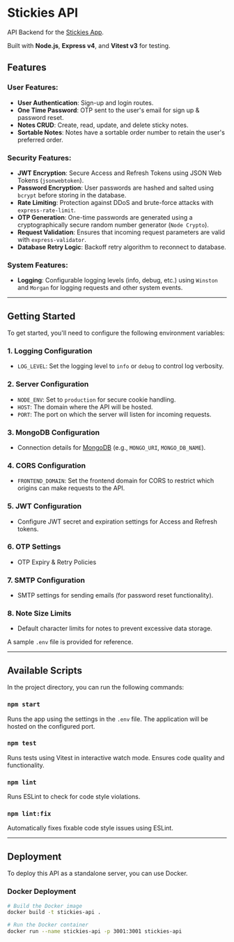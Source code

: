 # Stickies API

API Backend for the [Stickies App](https://github.com/wassamz/Stickies-App).

Built with **Node.js**, **Express v4**, and **Vitest v3** for testing.

## Features

### User Features:
- **User Authentication**: Sign-up and login routes.
- **One Time Password**: OTP sent to the user's email for sign up & password reset.
- **Notes CRUD**: Create, read, update, and delete sticky notes.
- **Sortable Notes**: Notes have a sortable order number to retain the user's preferred order.

### Security Features:
- **JWT Encryption**: Secure Access and Refresh Tokens using JSON Web Tokens (`jsonwebtoken`).
- **Password Encryption**: User passwords are hashed and salted using `bcrypt` before storing in the database.
- **Rate Limiting**: Protection against DDoS and brute-force attacks with `express-rate-limit`.
- **OTP Generation**: One-time passwords are generated using a cryptographically secure random number generator (`Node Crypto`).
- **Request Validation**: Ensures that incoming request parameters are valid with `express-validator`.
- **Database Retry Logic**: Backoff retry algorithm to reconnect to database.

### System Features:
- **Logging**: Configurable logging levels (info, debug, etc.) using `Winston` and `Morgan` for logging requests and other system events.

---

## Getting Started

To get started, you'll need to configure the following environment variables:

### 1. **Logging Configuration**
- `LOG_LEVEL`: Set the logging level to `info` or `debug` to control log verbosity.

### 2. **Server Configuration**
- `NODE_ENV`: Set to `production` for secure cookie handling.
- `HOST`: The domain where the API will be hosted.
- `PORT`: The port on which the server will listen for incoming requests.

### 3. **MongoDB Configuration**
- Connection details for [MongoDB](https://www.mongodb.com/) (e.g., `MONGO_URI`, `MONGO_DB_NAME`).

### 4. **CORS Configuration**
- `FRONTEND_DOMAIN`: Set the frontend domain for CORS to restrict which origins can make requests to the API.

### 5. **JWT Configuration**
- Configure JWT secret and expiration settings for Access and Refresh tokens.

### 6. **OTP Settings**
- OTP Expiry & Retry Policies

### 7. **SMTP Configuration**
- SMTP settings for sending emails (for password reset functionality).

### 8. **Note Size Limits**
- Default character limits for notes to prevent excessive data storage.

A sample `.env` file is provided for reference.

---

## Available Scripts

In the project directory, you can run the following commands:

### `npm start`

Runs the app using the settings in the `.env` file. The application will be hosted on the configured port.

### `npm test`

Runs tests using Vitest in interactive watch mode. Ensures code quality and functionality.

### `npm lint`

Runs ESLint to check for code style violations.

### `npm lint:fix`

Automatically fixes fixable code style issues using ESLint.

---

## Deployment

To deploy this API as a standalone server, you can use Docker.

### Docker Deployment

```bash
# Build the Docker image
docker build -t stickies-api .

# Run the Docker container
docker run --name stickies-api -p 3001:3001 stickies-api
